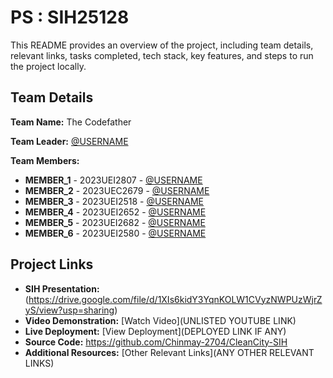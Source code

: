# PS : SIH25128

This README provides an overview of the project, including team details, relevant links, tasks completed, tech stack, key features, and steps to run the project locally.

## Team Details

**Team Name:** The Codefather

**Team Leader:** [@USERNAME](https://github.com/USERNAME)

**Team Members:**

- **MEMBER_1** - 2023UEI2807 - [@USERNAME](https://github.com/USERNAME)
- **MEMBER_2** - 2023UEC2679 - [@USERNAME](https://github.com/USERNAME)
- **MEMBER_3** - 2023UEI2518 - [@USERNAME](https://github.com/USERNAME)
- **MEMBER_4** - 2023UEI2652 - [@USERNAME](https://github.com/USERNAME)
- **MEMBER_5** - 2023UEI2682 - [@USERNAME](https://github.com/USERNAME)
- **MEMBER_6** - 2023UEI2580 - [@USERNAME](https://github.com/USERNAME)

## Project Links

- **SIH Presentation:** (https://drive.google.com/file/d/1XIs6kidY3YqnKOLW1CVyzNWPUzWjrZyS/view?usp=sharing)
- **Video Demonstration:** [Watch Video](UNLISTED YOUTUBE LINK)
- **Live Deployment:** [View Deployment](DEPLOYED LINK IF ANY)
- **Source Code:** https://github.com/Chinmay-2704/CleanCity-SIH
- **Additional Resources:** [Other Relevant Links](ANY OTHER RELEVANT LINKS)
